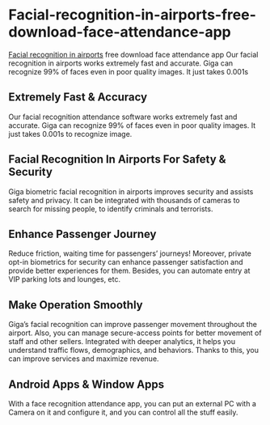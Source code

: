 # Facial-recognition-in-airports-free-download-face-attendance-app
[Facial recognition in airports](https://gigasource.io/biometric-facial-recognition-in-airports/) free download face attendance app
Our facial recognition in airports works extremely fast and accurate. Giga can recognize 99% of faces even in poor quality images. It just takes 0.001s

## Extremely Fast & Accuracy
Our facial recognition attendance software works extremely fast and accurate. Giga can recognize 99% of faces even in poor quality images. It just takes 0.001s to recognize image.

## Facial Recognition In Airports For Safety & Security
Giga biometric facial recognition in airports improves security and assists safety and privacy. It can be integrated with thousands of cameras to search for missing people, to identify criminals and terrorists.

## Enhance Passenger Journey
Reduce friction, waiting time for passengers’ journeys! Moreover, private opt-in biometrics for security can enhance passenger satisfaction and provide better experiences for them.
Besides, you can automate entry at VIP parking lots and lounges, etc.

## Make Operation Smoothly
Giga’s facial recognition can improve passenger movement throughout the airport. Also, you can manage secure-access points for better movement of staff and other sellers.
Integrated with deeper analytics, it helps you understand traffic flows, demographics, and behaviors. Thanks to this, you can improve services and maximize revenue.

## Android Apps & Window Apps
With a face recognition attendance app, you can put an external PC with a Camera on it and configure it, and you can control all the stuff easily.
